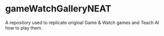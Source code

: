 # gameWatchGalleryNEAT
A repository used to replicate original Game &amp; Watch games and Teach AI how to play them.
